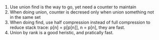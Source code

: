 1. Use union find is the way to go, yet need a counter to maintain
2. When doing union, counter is decresed only when union something not in the 
same set
3. When doing find, use half compression instead of full compression to reduce stack 
trace: p[n] = p[p[n]], n = p[n], they are fast.
4. Union by rank is a good heristic, and pratically fast.

